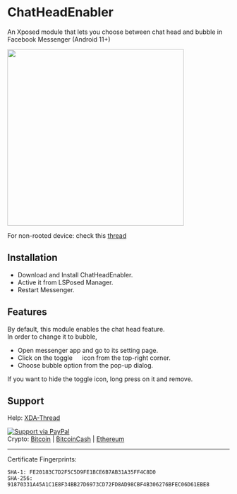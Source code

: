 ChatHeadEnabler
===============
An Xposed module that lets you choose between chat head and bubble in Facebook Messenger (Android 11+)

<picture><img src="https://user-images.githubusercontent.com/66206913/193854908-713dfcef-1ff7-4ae1-bc50-0b4fc2db30d4.png" width=400/></picture>

For non-rooted device: check this [thread](https://forum.xda-developers.com/t/4331215)

Installation
------------
- Download and Install ChatHeadEnabler.
- Active it from LSPosed Manager.
- Restart Messenger.

Features
--------
By default, this module enables the chat head feature.  
In order to change it to bubble,
- Open messenger app and go to its setting page.
- Click on the toggle <picture><img src="https://user-images.githubusercontent.com/66206913/196724315-b7c87628-78f7-48c7-b8da-d1b8fc65ed34.png" height="14"/></picture> icon from the top-right corner.
- Choose bubble option from the pop-up dialog.

If you want to hide the toggle icon, long press on it and remove.

Support
-------
Help: [XDA-Thread](https://forum.xda-developers.com/t/4305391)

[![Support via PayPal](https://user-images.githubusercontent.com/66206913/193855170-6c0e81bd-34fd-4898-9119-3da0e8e2b1d7.png)](https://www.paypal.me/N3onOrbit/)  
Crypto: [Bitcoin](https://blockchair.com/bitcoin/address/bc1qha53u7h4wed5h4z5mt9t4shfgf66vsy79v55qn)
| [BitcoinCash](https://blockchair.com/bitcoin-cash/address/qpyk0wzc2syqg39msnjyg44z4qz9h34upyws7edefm)
| [Ethereum](https://etherscan.io/address/0xe92961cc77c3195b8d493fF77aa7425FB9B253D8)

------------
Certificate Fingerprints:
```
SHA-1: FE20183C7D2F5C5D9FE1BCE6B7AB31A35FF4C8D0
SHA-256: 91870331A45A1C1E8F34BB27D6973CD72FD8AD98CBF4B306276BFEC06D61EBE8
```
